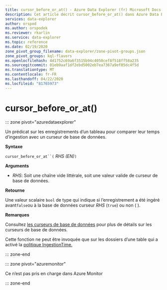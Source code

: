 ```yaml
---
title: cursor_before_or_at() - Azure Data Explorer (fr) Microsoft Docs
description: Cet article décrit cursor_before_or_at() dans Azure Data Explorer.
services: data-explorer
author: orspod
ms.author: orspodek
ms.reviewer: rkarlin
ms.service: data-explorer
ms.topic: reference
ms.date: 02/19/2020
zone_pivot_group_filename: data-explorer/zone-pivot-groups.json
zone_pivot_groups: kql-flavors
ms.openlocfilehash: 4d1752c69a6f3515b94c4050cef8f518ff58a235
ms.sourcegitcommit: 01eb9aaf1df2ebd5002eb7ea7367a9ef85dc4f5d
ms.translationtype: MT
ms.contentlocale: fr-FR
ms.lasthandoff: 04/22/2020
ms.locfileid: "81765973"
---
```

# <a name="cursor_before_or_at"></a>cursor_before_or_at()

::: zone pivot="azuredataexplorer"

Un prédicat sur les enregistrements d’un tableau pour comparer leur temps d’ingestion avec un curseur de base de données.

**Syntaxe**

`cursor_before_or_at``(` *RHS (EN)*`)`

**Arguments**

* *RHS*: Soit une chaîne vide littérale, soit une valeur valide de curseur de base de données.

**Retourne**

Une valeur scalaire `bool` de type qui indique si l’enregistrement a été ingéré avant`false`ou à la base de données curseur *RHS* (`true`) ou non ( ).

**Remarques**

Consultez [les curseurs de base de données](../management/databasecursor.md) pour plus de détails sur les curseurs de base de données.

Cette fonction ne peut être invoquée que sur les dossiers d’une table qui a activé la [politique IngestionTime.](../management/ingestiontimepolicy.md)

::: zone-end

::: zone pivot="azuremonitor"

Ce n’est pas pris en charge dans Azure Monitor

::: zone-end
